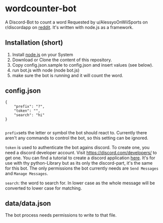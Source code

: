 # wordcounter-bot
 A Discord-Bot to count a word
 Requested by u/AlessyoOnWiiSports on r/discordapp on [reddit](https://www.reddit.com/r/discordapp/comments/indsmo/is_there_a_bot_that_can_count_how_many_times_we/?utm_source=share&utm_medium=web2x&context=3). It's written with node.js as a framework.

 ## Installation (short)
1. Install [node.js](https://nodejs.org/) on your System
2. Download or Clone the content of this repository.
3. Copy config.json.sample to config.json and insert values (see below).
4. run bot.js with node (node bot.js)
5. make sure the bot is running and it will count the word.

## config.json
```
{
    "prefix": "?",
    "token": "",
    "search": "hi"
}
     
```

`prefix`sets the letter or symbol the bot should react to. Currently there aren't any commands to control the bot, so this setting can be ignored.

`token` is used to authenticate the bot agains discord. To create one, you need a discord developer account. Visit https://discord.com/developers/ to get one. You can find a tutorial to create a discord application [here](https://discordpy.readthedocs.io/en/latest/discord.html). It's for use with thy python-Library but as its only the discord-part, it's the same for this bot. The only permissions the bot currently needs are `Send Messages` and `Manage Messages`.

`search`: the word to search for. In lower case as the whole message will be converted to lower case for matching.

## data/data.json
The bot process needs permissions to write to that file.